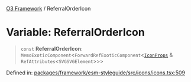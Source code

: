 [O3 Framework](../API.md) / ReferralOrderIcon

# Variable: ReferralOrderIcon

> `const` **ReferralOrderIcon**: `MemoExoticComponent`\<`ForwardRefExoticComponent`\<[`IconProps`](../type-aliases/IconProps.md) & `RefAttributes`\<`SVGSVGElement`\>\>\>

Defined in: [packages/framework/esm-styleguide/src/icons/icons.tsx:509](https://github.com/UjjawalPrabhat/openmrs-esm-core/blob/main/packages/framework/esm-styleguide/src/icons/icons.tsx#L509)

